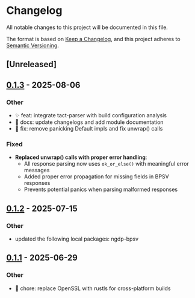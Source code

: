 # Changelog

All notable changes to this project will be documented in this file.

The format is based on [Keep a Changelog](https://keepachangelog.com/en/1.0.0/),
and this project adheres to [Semantic Versioning](https://semver.org/spec/v2.0.0.html).

## [Unreleased]

## [0.1.3](https://github.com/wowemulation-dev/cascette-rs/compare/tact-client-v0.1.2...tact-client-v0.1.3) - 2025-08-06

### Other

- ✨ feat: integrate tact-parser with build configuration analysis
- 📝 docs: update changelogs and add module documentation
- 🚨 fix: remove panicking Default impls and fix unwrap() calls

### Fixed

- **Replaced unwrap() calls with proper error handling**:
  - All response parsing now uses `ok_or_else()` with meaningful error messages
  - Added proper error propagation for missing fields in BPSV responses
  - Prevents potential panics when parsing malformed responses

## [0.1.2](https://github.com/wowemulation-dev/cascette-rs/compare/tact-client-v0.1.1...tact-client-v0.1.2) - 2025-07-15

### Other

- updated the following local packages: ngdp-bpsv

## [0.1.1](https://github.com/wowemulation-dev/cascette-rs/compare/tact-client-v0.1.0...tact-client-v0.1.1) - 2025-06-29

### Other

- 🔧 chore: replace OpenSSL with rustls for cross-platform builds
